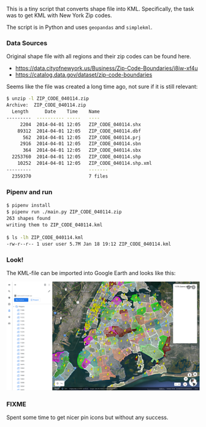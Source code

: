 This is a tiny script that converts shape file into KML. Specifically, the task
was to get KML with New York Zip codes.

The script is in Python and uses `geopandas` and `simplekml`.

### Data Sources
Original shape file with all regions and their zip codes can be found here.

  - https://data.cityofnewyork.us/Business/Zip-Code-Boundaries/i8iw-xf4u
  - https://catalog.data.gov/dataset/zip-code-boundaries

Seems like the file was created a long time ago, not sure if it is still relevant:

```sh
$ unzip -l ZIP_CODE_040114.zip
Archive:  ZIP_CODE_040114.zip
  Length      Date    Time    Name
---------  ---------- -----   ----
     2204  2014-04-01 12:05   ZIP_CODE_040114.shx
    89312  2014-04-01 12:05   ZIP_CODE_040114.dbf
      562  2014-04-01 12:05   ZIP_CODE_040114.prj
     2916  2014-04-01 12:05   ZIP_CODE_040114.sbn
      364  2014-04-01 12:05   ZIP_CODE_040114.sbx
  2253760  2014-04-01 12:05   ZIP_CODE_040114.shp
    10252  2014-04-01 12:05   ZIP_CODE_040114.shp.xml
---------                     -------
  2359370                     7 files
```


### Pipenv and run

```sh
$ pipenv install
$ pipenv run ./main.py ZIP_CODE_040114.zip
263 shapes found
writing them to ZIP_CODE_040114.kml

$ ls -lh ZIP_CODE_040114.kml
-rw-r--r-- 1 user user 5.7M Jan 18 19:12 ZIP_CODE_040114.kml

```

### Look!

The KML-file can be imported into Google Earth and looks like this:

![screen](screen.png)


### FIXME
Spent some time to get nicer pin icons but without any success.
